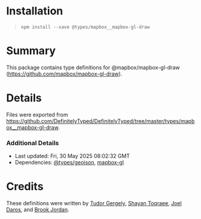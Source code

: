 # Installation
> `npm install --save @types/mapbox__mapbox-gl-draw`

# Summary
This package contains type definitions for @mapbox/mapbox-gl-draw (https://github.com/mapbox/mapbox-gl-draw).

# Details
Files were exported from https://github.com/DefinitelyTyped/DefinitelyTyped/tree/master/types/mapbox__mapbox-gl-draw.

### Additional Details
 * Last updated: Fri, 30 May 2025 08:02:32 GMT
 * Dependencies: [@types/geojson](https://npmjs.com/package/@types/geojson), [mapbox-gl](https://npmjs.com/package/mapbox-gl)

# Credits
These definitions were written by [Tudor Gergely](https://github.com/tudorgergely), [Shayan Toqraee](https://github.com/Shayan-To), [Joel Daros](https://github.com/joel-daros), and [Brook Jordan](https://github.com/brookjordan).
